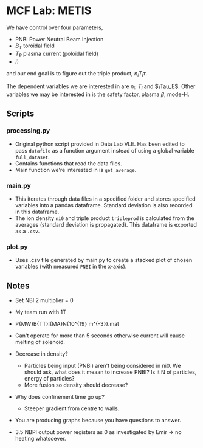 # MCF Lab: METIS

We have control over four parameters,
- PNBI Power Neutral Beam Injection 
- $B_T$ toroidal field
- $T_P$ plasma current (poloidal field)
- $\bar{n}$

and our end goal is to figure out the triple product, $n_iT_i\tau$. 

The dependent variables we are interested in are $n_i$, $T_i$ and $\Tau_E$. Other variables we may be interested in is the safety factor, plasma $\beta$, mode-H.

## Scripts
### processing.py
- Original python script provided in Data Lab VLE. Has been edited to pass `datafile` as a function argument instead of using a global variable `full_dataset`.
- Contains functions that read the data files.
- Main function we're interested in is `get_average`.

### main.py 
- This iterates through data files in a specified folder and stores specified variables into a pandas dataframe. Standard deviation is also recorded in this dataframe.
- The ion density `ni0` and triple product `tripleprod` is calculated from the averages (standard deviation is propagated). This dataframe is exported as a `.csv`.

### plot.py
- Uses .csv file generated by main.py to create a stacked plot of chosen variables (with measured `PNBI` in the x-axis).

## Notes
- Set NBI 2 multiplier = 0
- My team run with 1T
- P{MW}B{TT}I{MA}N{10^{19} m^{-3}}.mat

- Can't operate for more than 5 seconds otherwise current will cause melting of solenoid.
- Decrease in density? 
    - Particles being input (PNBI) aren't being considered in ni0. We should ask, what does it meaan to increase PNBI? Is it N of particles, energy of particles? 
    - More fusion so density should decrease?
- Why does confinement time go up?
    - Steeper gradient from centre to walls.
- You are producing graphs because you have questions to answer. 
- 3.5 NBPI output power registers as 0 as investigated by Emir -> no heating whatsoever.     
